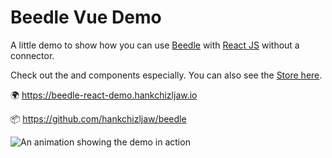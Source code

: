 # Beedle Vue Demo
A little demo to show how you can use [Beedle](https://github.com/hankchizljaw/beedle) with [React JS](https://reactjs.org) without a connector. 

Check out the [<Password />](https://github.com/hankchizljaw/beedle-vue-demo/blob/master/js/components/Password.js) and [<Status />](https://github.com/hankchizljaw/beedle-vue-demo/blob/master/js/components/Status.js) components especially. You can also see the [Store here](https://github.com/hankchizljaw/beedle-vue-demo/blob/master/js/store.js).



🌍 https://beedle-react-demo.hankchizljaw.io

📦 https://github.com/hankchizljaw/beedle



![An animation showing the demo in action](https://s3-us-west-2.amazonaws.com/s.cdpn.io/174183/beedlereact.gif)
